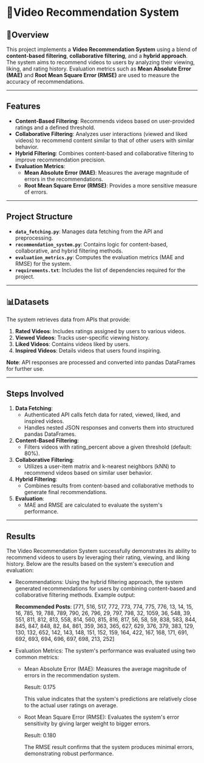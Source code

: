 # 🎥Video Recommendation System  

## 🎯Overview  
This project implements a **Video Recommendation System** using a blend of **content-based filtering**, **collaborative filtering**, and a **hybrid approach**. The system aims to recommend videos to users by analyzing their viewing, liking, and rating history. Evaluation metrics such as **Mean Absolute Error (MAE)** and **Root Mean Square Error (RMSE)** are used to measure the accuracy of recommendations.

---

## Features  
- **Content-Based Filtering**: Recommends videos based on user-provided ratings and a defined threshold.
- **Collaborative Filtering**: Analyzes user interactions (viewed and liked videos) to recommend content similar to that of other users with similar behavior.
- **Hybrid Filtering**: Combines content-based and collaborative filtering to improve recommendation precision.
- **Evaluation Metrics**:
  - **Mean Absolute Error (MAE)**: Measures the average magnitude of errors in the recommendations.
  - **Root Mean Square Error (RMSE)**: Provides a more sensitive measure of errors.

---

## Project Structure  
- **`data_fetching.py`**: Manages data fetching from the API and preprocessing.  
- **`recommendation_system.py`**: Contains logic for content-based, collaborative, and hybrid filtering methods.  
- **`evaluation_metrics.py`**: Computes the evaluation metrics (MAE and RMSE) for the system.  
- **`requirements.txt`**: Includes the list of dependencies required for the project.  

---

## 📊Datasets  
The system retrieves data from APIs that provide:  
1. **Rated Videos**: Includes ratings assigned by users to various videos.  
2. **Viewed Videos**: Tracks user-specific viewing history.  
3. **Liked Videos**: Contains videos liked by users.  
4. **Inspired Videos**: Details videos that users found inspiring.

**Note**: API responses are processed and converted into pandas DataFrames for further use.

---

## Steps Involved
1. **Data Fetching**:
   - Authenticated API calls fetch data for rated, viewed, liked, and inspired videos.
   - Handles nested JSON responses and converts them into structured pandas DataFrames.
2. **Content-Based Filtering**:
   - Filters videos with rating_percent above a given threshold (default: 80%).
3. **Collaborative Filtering**:
   - Utilizes a user-item matrix and k-nearest neighbors (kNN) to recommend videos based on similar user behavior.
4. **Hybrid Filtering**:
   - Combines results from content-based and collaborative methods to generate final recommendations.
5. **Evaluation**:
   - MAE and RMSE are calculated to evaluate the system's performance.

---

## Results
The Video Recommendation System successfully demonstrates its ability to recommend videos to users by leveraging their rating, viewing, and liking history. Below are the results based on the system's execution and evaluation:
- Recommendations:
  Using the hybrid filtering approach, the system generated recommendations for users by combining content-based and collaborative filtering methods. Example output:

  **Recommended Posts**:  [771, 516, 517, 772, 773, 774, 775, 776, 13, 14, 15, 16, 785, 19, 788, 789, 790, 26, 796, 29, 797, 798, 32, 1059, 36, 548, 39, 551, 811, 812, 813, 558, 814, 560, 815, 816, 817, 56, 58, 59, 838, 583, 844, 845, 847, 848, 82, 84, 861, 359, 363, 365, 627, 629, 376, 379, 383, 129, 130, 132, 652, 142, 143, 148, 151, 152, 159, 164, 422, 167, 168, 171, 691, 692, 693, 694, 696, 697, 698, 213, 252]
- Evaluation Metrics:
  The system's performance was evaluated using two common metrics:
  - Mean Absolute Error (MAE): Measures the average magnitude of errors in the recommendation system.

    Result: 0.175

    This value indicates that the system's predictions are relatively close to the actual user ratings on average.
  - Root Mean Square Error (RMSE): Evaluates the system's error sensitivity by giving larger weight to bigger errors.

    Result: 0.180

    The RMSE result confirms that the system produces minimal errors, demonstrating robust performance.
